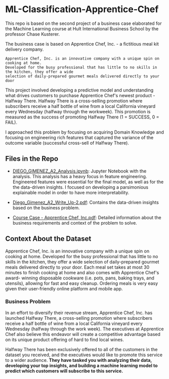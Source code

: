 # ML-Classification-Apprentice-Chef


This repo is based on the second project of a business case elaborated for the Machine Learning course at Hult International Business School by the professor Chase Kusterer.

The business case is based on Apprentice Chef, Inc. - a fictitious meal kit delivery company.

~~~
Apprentice Chef, Inc. is an innovative company with a unique spin on cooking at home.
Developed for the busy professional that has little to no skills in the kitchen, they offer a wide
selection of daily-prepared gourmet meals delivered directly to your door  
~~~

This project involved developing a predictive model and understanding what drives customers to purchase Apprentice Chef's newest product - Halfway There. Halfway There is a cross-selling promotion where subscribers receive a half bottle of wine from a local California vineyard every Wednesday (halfway through the workweek). This promotion is measured as the success of promoting Halfway There (1 = SUCCESS, 0 = FAIL).

I approached this problem by focusing on acquiring Domain Knowledge and focusing on engineering rich features that captured the variance of the outcome variable (successful cross-sell of Halfway There).



## Files in the Repo

- [DIEGO_GIMENEZ_A2_Analysis.ipynb](https://github.com/dieko95/ML-Classification-Apprentice-Chef/blob/master/DIEGO_GIMENEZ_A2_Analysis.ipynb): Jupyter Notebook with the analysis. This analysis has a heavy focus in feature engineering. Engineered features were essential for the final model, as well as for the the data-driven insights. I focused on developing a parsimonious explainable model in order to have more interpretability. 

- [Diego_Gimenez_A2_Write_Up-2.pdf](https://github.com/dieko95/ML-Classification-Apprentice-Chef/blob/master/Diego_Gimenez_A2_Write_Up-2.pdf): Contains the data-driven insights based on the business problem.

- [Course Case - Apprentice Chef, Inc.pdf](https://github.com/dieko95/ML-Classification-Apprentice-Chef/blob/master/Course%20Case%20-%20Apprentice%20Chef%2C%20Inc..pdf): Detailed information about the business requirements and context of the problem to solve. 



## Context About the Dataset 

Apprentice Chef, Inc. is an innovative company with a unique spin on cooking at home.
Developed for the busy professional that has little to no skills in the kitchen, they offer a wide
selection of daily-prepared gourmet meals delivered directly to your door. Each meal set takes
at most 30 minutes to finish cooking at home and also comes with Apprentice Chef's award-
winning disposable cookware (i.e. pots, pans, baking trays, and utensils), allowing for fast and
easy cleanup. Ordering meals is very easy given their user-friendly online platform and mobile
app.

### Business Problem

In an effort to diversify their revenue stream, Apprentice Chef, Inc. has launched Halfway There,
a cross-selling promotion where subscribers receive a half bottle of wine from a local California
vineyard every Wednesday (halfway through the work week). The executives at Apprentice Chef
also believe this endeavor will create a competitive advantage based on its unique product
offering of hard to find local wines.

Halfway There has been exclusively offered to all of the customers in the dataset you received,
and the executives would like to promote this service to a wider audience. **They have tasked
you with analyzing their data, developing your top insights, and building a machine learning
model to predict which customers will subscribe to this service.**
